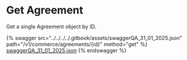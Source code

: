 # Get Agreement

Get a single Agreement object by ID.



{% swagger src="../../../../.gitbook/assets/swaggerQA_31_01_2025.json" path="/v1/commerce/agreements/{id}" method="get" %}
[swaggerQA_31_01_2025.json](../../../../.gitbook/assets/swaggerQA_31_01_2025.json)
{% endswagger %}
